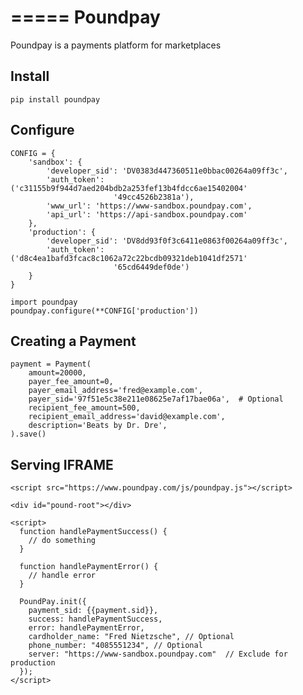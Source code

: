 =====
Poundpay
=====

Poundpay is a payments platform for marketplaces

Install
-------

    pip install poundpay



Configure
---------

    CONFIG = {
        'sandbox': {
            'developer_sid': 'DV0383d447360511e0bbac00264a09ff3c',
            'auth_token': ('c31155b9f944d7aed204bdb2a253fef13b4fdcc6ae15402004'
                           '49cc4526b2381a'),
            'www_url': 'https://www-sandbox.poundpay.com',
            'api_url': 'https://api-sandbox.poundpay.com'
        },
        'production': {
            'developer_sid': 'DV8dd93f0f3c6411e0863f00264a09ff3c',
            'auth_token': ('d8c4ea1bafd3fcac8c1062a72c22bcdb09321deb1041df2571'
                           '65cd6449def0de')
        }
    }

    import poundpay
    poundpay.configure(**CONFIG['production'])


Creating a Payment
-----------------

    payment = Payment(
        amount=20000,
        payer_fee_amount=0,
        payer_email_address='fred@example.com',
        payer_sid='97f51e5c38e211e08625e7af17bae06a',  # Optional
        recipient_fee_amount=500,
        recipient_email_address='david@example.com',
        description='Beats by Dr. Dre',
    ).save()


Serving IFRAME
--------------

    <script src="https://www.poundpay.com/js/poundpay.js"></script>

    <div id="pound-root"></div>

    <script>
      function handlePaymentSuccess() {
        // do something
      }

      function handlePaymentError() {
        // handle error
      }

      PoundPay.init({
        payment_sid: {{payment.sid}},
        success: handlePaymentSuccess,
        error: handlePaymentError,
        cardholder_name: "Fred Nietzsche", // Optional
        phone_number: "4085551234", // Optional
        server: "https://www-sandbox.poundpay.com"  // Exclude for production
      });
    </script>
